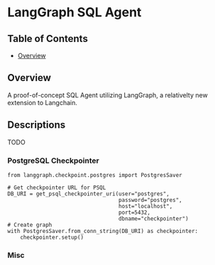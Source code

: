 <!-- omit in toc -->
# LangGraph SQL Agent

<!-- omit in toc -->
## Table of Contents
- [Overview](#overview)

## Overview
A proof-of-concept SQL Agent utilizing LangGraph, a relativelty new extension to Langchain.

## Descriptions
TODO

### PostgreSQL Checkpointer
```
from langgraph.checkpoint.postgres import PostgresSaver

# Get checkpointer URL for PSQL
DB_URI = get_psql_checkpointer_uri(user="postgres",
                                   password="postgres",
                                   host="localhost",
                                   port=5432,
                                   dbname="checkpointer")
# Create graph
with PostgresSaver.from_conn_string(DB_URI) as checkpointer:
    checkpointer.setup()
```

### Misc
